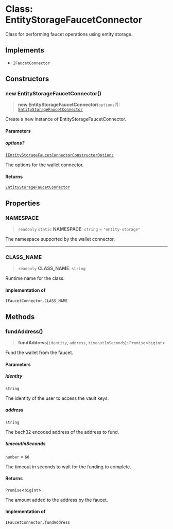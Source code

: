 # Class: EntityStorageFaucetConnector

Class for performing faucet operations using entity storage.

## Implements

- `IFaucetConnector`

## Constructors

### new EntityStorageFaucetConnector()

> **new EntityStorageFaucetConnector**(`options`?): [`EntityStorageFaucetConnector`](EntityStorageFaucetConnector.md)

Create a new instance of EntityStorageFaucetConnector.

#### Parameters

##### options?

[`IEntityStorageFaucetConnectorConstructorOptions`](../interfaces/IEntityStorageFaucetConnectorConstructorOptions.md)

The options for the wallet connector.

#### Returns

[`EntityStorageFaucetConnector`](EntityStorageFaucetConnector.md)

## Properties

### NAMESPACE

> `readonly` `static` **NAMESPACE**: `string` = `"entity-storage"`

The namespace supported by the wallet connector.

***

### CLASS\_NAME

> `readonly` **CLASS\_NAME**: `string`

Runtime name for the class.

#### Implementation of

`IFaucetConnector.CLASS_NAME`

## Methods

### fundAddress()

> **fundAddress**(`identity`, `address`, `timeoutInSeconds`): `Promise`\<`bigint`\>

Fund the wallet from the faucet.

#### Parameters

##### identity

`string`

The identity of the user to access the vault keys.

##### address

`string`

The bech32 encoded address of the address to fund.

##### timeoutInSeconds

`number` = `60`

The timeout in seconds to wait for the funding to complete.

#### Returns

`Promise`\<`bigint`\>

The amount added to the address by the faucet.

#### Implementation of

`IFaucetConnector.fundAddress`
